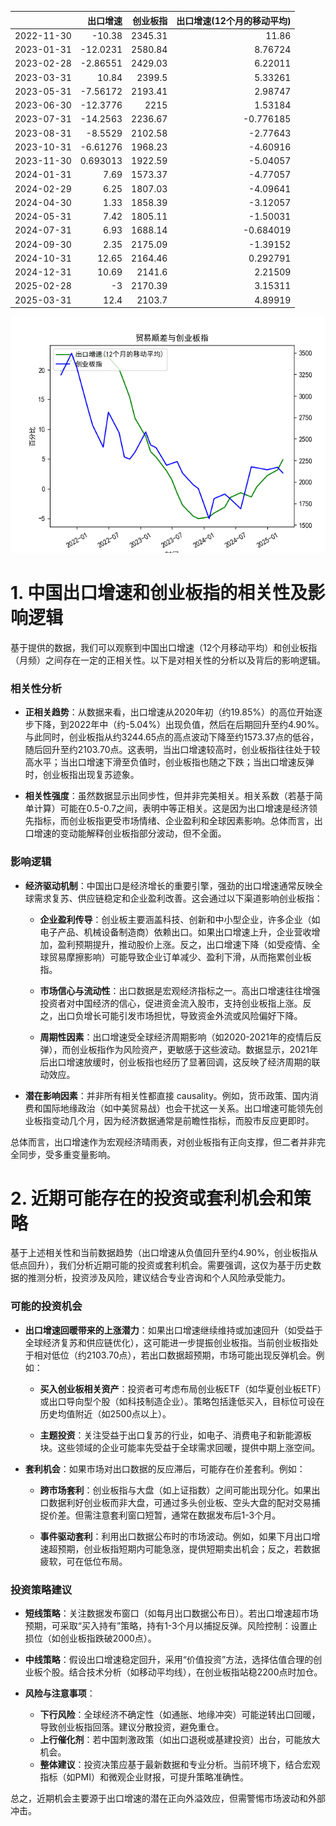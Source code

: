 |            |   出口增速 |   创业板指 |   出口增速(12个月的移动平均) |
|:-----------|-----------:|-----------:|-----------------------------:|
| 2022-11-30 | -10.38     |    2345.31 |                    11.86     |
| 2023-01-31 | -12.0231   |    2580.84 |                     8.76724  |
| 2023-02-28 |  -2.86551  |    2429.03 |                     6.22011  |
| 2023-03-31 |  10.84     |    2399.5  |                     5.33261  |
| 2023-05-31 |  -7.56172  |    2193.41 |                     2.98747  |
| 2023-06-30 | -12.3776   |    2215    |                     1.53184  |
| 2023-07-31 | -14.2563   |    2236.67 |                    -0.776185 |
| 2023-08-31 |  -8.5529   |    2102.58 |                    -2.77643  |
| 2023-10-31 |  -6.61276  |    1968.23 |                    -4.60916  |
| 2023-11-30 |   0.693013 |    1922.59 |                    -5.04057  |
| 2024-01-31 |   7.69     |    1573.37 |                    -4.77057  |
| 2024-02-29 |   6.25     |    1807.03 |                    -4.09641  |
| 2024-04-30 |   1.33     |    1858.39 |                    -3.12057  |
| 2024-05-31 |   7.42     |    1805.11 |                    -1.50031  |
| 2024-07-31 |   6.93     |    1688.14 |                    -0.684019 |
| 2024-09-30 |   2.35     |    2175.09 |                    -1.39152  |
| 2024-10-31 |  12.65     |    2164.46 |                     0.292791 |
| 2024-12-31 |  10.69     |    2141.6  |                     2.21509  |
| 2025-02-28 |  -3        |    2170.39 |                     3.15311  |
| 2025-03-31 |  12.4      |    2103.7  |                     4.89919  |

![图](output_cybz.png)

# 1. 中国出口增速和创业板指的相关性及影响逻辑

基于提供的数据，我们可以观察到中国出口增速（12个月移动平均）和创业板指（月频）之间存在一定的正相关性。以下是对相关性的分析以及背后的影响逻辑。

### 相关性分析
- **正相关趋势**：从数据来看，出口增速从2020年初（约19.85%）的高位开始逐步下降，到2022年中（约-5.04%）出现负值，然后在后期回升至约4.90%。与此同时，创业板指从约3244.65点的高点波动下降至约1573.37点的低谷，随后回升至约2103.70点。这表明，当出口增速较高时，创业板指往往处于较高水平；当出口增速下滑至负值时，创业板指也随之下跌；当出口增速反弹时，创业板指出现复苏迹象。
  
- **相关性强度**：虽然数据显示出同步性，但并非完美相关。相关系数（若基于简单计算）可能在0.5-0.7之间，表明中等正相关。这是因为出口增速是经济领先指标，而创业板指更受市场情绪、企业盈利和全球因素影响。总体而言，出口增速的变动能解释创业板指部分波动，但不全面。

### 影响逻辑
- **经济驱动机制**：中国出口是经济增长的重要引擎，强劲的出口增速通常反映全球需求复苏、供应链稳定和企业盈利改善。这会通过以下渠道影响创业板指：
  - **企业盈利传导**：创业板主要涵盖科技、创新和中小型企业，许多企业（如电子产品、机械设备制造商）依赖出口。如果出口增速上升，企业营收增加，盈利预期提升，推动股价上涨。反之，出口增速下降（如受疫情、全球贸易摩擦影响）可能导致企业订单减少、盈利下滑，从而拖累创业板指。
  
  - **市场信心与流动性**：出口数据是宏观经济指标之一。高出口增速往往增强投资者对中国经济的信心，促进资金流入股市，支持创业板指上涨。反之，出口负增长可能引发市场担忧，导致资金外流或风险偏好下降。
  
  - **周期性因素**：出口增速受全球经济周期影响（如2020-2021年的疫情后反弹），而创业板指作为风险资产，更敏感于这些波动。数据显示，2021年后出口增速放缓时，创业板指也经历了显著回调，这反映了经济周期的联动效应。
  
- **潜在影响因素**：并非所有相关性都直接 causality。例如，货币政策、国内消费和国际地缘政治（如中美贸易战）也会干扰这一关系。出口增速可能领先创业板指变动几个月，因为经济数据通常是前瞻性指标，而股市反应更即时。

总体而言，出口增速作为宏观经济晴雨表，对创业板指有正向支撑，但二者并非完全同步，受多重变量影响。

# 2. 近期可能存在的投资或套利机会和策略

基于上述相关性和当前数据趋势（出口增速从负值回升至约4.90%，创业板指从低点回升），我们分析近期可能的投资或套利机会。需要强调，这仅为基于历史数据的推测分析，投资涉及风险，建议结合专业咨询和个人风险承受能力。

### 可能的投资机会
- **出口增速回暖带来的上涨潜力**：如果出口增速继续维持或加速回升（如受益于全球经济复苏和供应链优化），这可能进一步提振创业板指。当前创业板指处于相对低位（约2103.70点），若出口数据超预期，市场可能出现反弹机会。例如：
  - **买入创业板相关资产**：投资者可考虑布局创业板ETF（如华夏创业板ETF）或出口导向型个股（如科技制造企业）。策略包括逢低买入，目标位可设在历史均值附近（如2500点以上）。
  
  - **主题投资**：关注受益于出口复苏的行业，如电子、消费电子和新能源板块。这些领域的企业可能率先受益于全球需求回暖，提供中期上涨空间。

- **套利机会**：如果市场对出口数据的反应滞后，可能存在价差套利。例如：
  - **跨市场套利**：创业板指与大盘（如上证指数）之间可能出现分化。如果出口数据利好创业板而非大盘，可通过多头创业板、空头大盘的配对交易捕捉价差。但需注意套利窗口短暂，通常在数据发布后1-3个月。
  
  - **事件驱动套利**：利用出口数据公布时的市场波动。例如，如果下月出口增速超预期，创业板指短期内可能急涨，提供短期卖出机会；反之，若数据疲软，可在低位布局。

### 投资策略建议
- **短线策略**：关注数据发布窗口（如每月出口数据公布日）。若出口增速超市场预期，可采取“买入持有”策略，持有1-3个月以捕捉反弹。风险控制：设置止损位（如创业板指跌破2000点）。
  
- **中线策略**：假设出口增速稳定回升，采用“价值投资”方法，选择估值合理的创业板个股。结合技术分析（如移动平均线），在创业板指站稳2200点时加仓。
  
- **风险与注意事项**：
  - **下行风险**：全球经济不确定性（如通胀、地缘冲突）可能逆转出口回暖，导致创业板指回落。建议分散投资，避免重仓。
  - **上行催化剂**：若中国刺激政策（如出口退税或基建投资）出台，可能放大机会。
  - **整体建议**：投资决策应基于最新数据和专业分析。当前环境下，结合宏观指标（如PMI）和微观企业财报，可提升策略准确性。

总之，近期机会主要源于出口增速的潜在正向外溢效应，但需警惕市场波动和外部冲击。